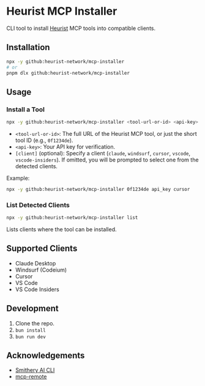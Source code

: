 # Heurist MCP Installer

CLI tool to install [Heurist](https://heurist.ai/) MCP tools into compatible clients.

## Installation

```bash
npx -y github:heurist-network/mcp-installer
# or
pnpm dlx github:heurist-network/mcp-installer
```

## Usage

### Install a Tool

```bash
npx -y github:heurist-network/mcp-installer <tool-url-or-id> <api-key> [client]
```

- `<tool-url-or-id>`: The full URL of the Heurist MCP tool, or just the short tool ID (e.g., `0f1234de`).
- `<api-key>`: Your API key for verification.
- `[client]` (optional): Specify a client (`claude`, `windsurf`, `cursor`, `vscode`, `vscode-insiders`). If omitted, you will be prompted to select one from the detected clients.

Example:
```bash
npx -y github:heurist-network/mcp-installer 0f1234de api_key cursor
```

### List Detected Clients

```bash
npx -y github:heurist-network/mcp-installer list
```

Lists clients where the tool can be installed.

## Supported Clients

- Claude Desktop
- Windsurf (Codeium)
- Cursor
- VS Code
- VS Code Insiders

## Development

1. Clone the repo.
2. `bun install`
3. `bun run dev`

## Acknowledgements

- [Smithery AI CLI](https://github.com/smithery-ai/cli/)
- [mcp-remote](https://github.com/geelen/mcp-remote)
